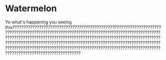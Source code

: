 # Watermelon

Yo what's happening you seeing this?????????????????????????????????????????????????????????????????????????????????????????????????????????????????????????????????????????????????????????????????????????????????????????????????????????????????????????????????????????????????????????????????????????????????????????????????????????????????????????????????????????????????????????????????????????????????????????????